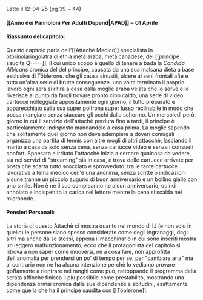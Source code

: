 Letto il 12-04-25 (pg 39 ~ 44)
#### [[Anno dei Pannoloni Per Adulti Depend|APAD]] ~ 01 Aprile

#### Riassunto del capitolo:
Questo capitolo parla dell'[[Attachè Medico]] specialista in otorinolaringoiatra di etnia metà araba, metà canadese, del [[principe saudita Q-----]], il cui unico scopo è quello di tenere a bada la *Candida Albicans* cronica del del principe, causata da una sua malsana dieta a base esclusiva di Töblerone. che gli causa sinusiti, ulcere ai seni frontali afte e tutta un'altra serie di brutte conseguenze. una volta terminato il proprio lavoro ogni sera si ritira a casa dalla moglie araba velata che lo serve e lo riverisce al punto da fargli trovare pronto cibo caldo, una serie di video cartucce nolleggiate appositamente ogni giorno, il tutto preparato e apparecchiato sulla sua super poltrona super lusso reclinabile in modo che possa mangiare senza staccare gli occhi dallo schermo.
Un mercoledì però, giorno in cui il servizio dell'attachè perdura fino a tardi, il principe è particolarmente indisposto mandandolo a casa prima.
La moglie sapendo che solitamente quel giorno non deve adempiere a doveri coniugali organizza una partita di tennis con altre mogli di altri attacchè, lasciando il marito a casa da solo senza cena, senza cartucce video e senza i consueti confort. Spaesato e irritato l'attacchè inizia a cercare qualcosa da vedere, sia nei servizi di "streaming" sia in casa, e trova delle cartucce arrivate per posta che scarta tutto scocciato e sprovveduto. tra le tante cartucce lavorative a tema medico cen'è una anonima, senza scritte o indicazioni alcune tranne un piccolo augurio di buon anniversario e un bollino giallo con uno smile.
Non è ne il suo compleanno ne alcun anniversario, quindi annoiato e indispettito la carica nel lettore mentre la cena si scalda nel microonde.

#### Pensieri Personali:
La storia di questo Attachè ci mostra quanto nel mondo di IJ (e non solo in quello) le persone siano spesso considerate come degli ingranaggi, dagli altri ma anche da se stessi, appena il macchinario in cui sono inseriti mostra un leggero malfunzionamento, ecco che il protagonista del capitolo si ritrova a non saper come muoversi, ne a cosa fare, non approfitta dell'anomalia per prendersi un po' di tempo per se, per "cambiare aria" ma al contrario non ne ha alcuna intenzione perchè lo vediamo provare goffamente a rientrare nei ranghi come può, rattoppando il programma della serata affinchè finisca il più possibile come prestabilito, mostrando una dipendenza ormai cronica dalle sue dipendenze e abitudini, esattamente come quella che ha il principe saudita con [[Töblerone]].